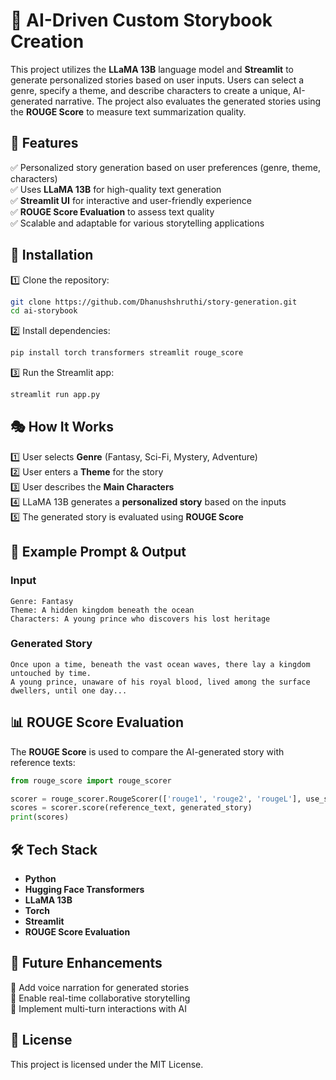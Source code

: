 # 📜 AI-Driven Custom Storybook Creation

This project utilizes the **LLaMA 13B** language model and **Streamlit** to generate personalized stories based on user inputs. Users can select a genre, specify a theme, and describe characters to create a unique, AI-generated narrative. The project also evaluates the generated stories using the **ROUGE Score** to measure text summarization quality.

## 🚀 Features

✅ Personalized story generation based on user preferences (genre, theme, characters)  
✅ Uses **LLaMA 13B** for high-quality text generation  
✅ **Streamlit UI** for interactive and user-friendly experience  
✅ **ROUGE Score Evaluation** to assess text quality  
✅ Scalable and adaptable for various storytelling applications  

## 📌 Installation

1️⃣ Clone the repository:  
```bash
git clone https://github.com/Dhanushshruthi/story-generation.git
cd ai-storybook
```
2️⃣ Install dependencies:  
```bash
pip install torch transformers streamlit rouge_score
```
3️⃣ Run the Streamlit app:  
```bash
streamlit run app.py
```

## 🎭 How It Works

1️⃣ User selects **Genre** (Fantasy, Sci-Fi, Mystery, Adventure)  
2️⃣ User enters a **Theme** for the story  
3️⃣ User describes the **Main Characters**  
4️⃣ LLaMA 13B generates a **personalized story** based on the inputs  
5️⃣ The generated story is evaluated using **ROUGE Score**  

## 🎯 Example Prompt & Output

### **Input**  
```plaintext
Genre: Fantasy
Theme: A hidden kingdom beneath the ocean
Characters: A young prince who discovers his lost heritage
```
### **Generated Story**  
```plaintext
Once upon a time, beneath the vast ocean waves, there lay a kingdom untouched by time. 
A young prince, unaware of his royal blood, lived among the surface dwellers, until one day...
```

## 📊 ROUGE Score Evaluation

The **ROUGE Score** is used to compare the AI-generated story with reference texts:  
```python
from rouge_score import rouge_scorer

scorer = rouge_scorer.RougeScorer(['rouge1', 'rouge2', 'rougeL'], use_stemmer=True)
scores = scorer.score(reference_text, generated_story)
print(scores)
```

## 🛠 Tech Stack

- **Python**
- **Hugging Face Transformers**
- **LLaMA 13B**
- **Torch**
- **Streamlit**
- **ROUGE Score Evaluation**

## 🎯 Future Enhancements

🔹 Add voice narration for generated stories  
🔹 Enable real-time collaborative storytelling  
🔹 Implement multi-turn interactions with AI  

## 📜 License

This project is licensed under the MIT License.
